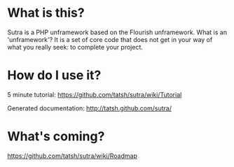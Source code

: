 # What is this?

Sutra is a PHP unframework based on the Flourish unframework. What is an 'unframework'? It is a set of core code that does not get in your way of what you really seek: to complete your project.

# How do I use it?

5 minute tutorial: https://github.com/tatsh/sutra/wiki/Tutorial

Generated documentation: http://tatsh.github.com/sutra/

# What's coming?

https://github.com/tatsh/sutra/wiki/Roadmap
